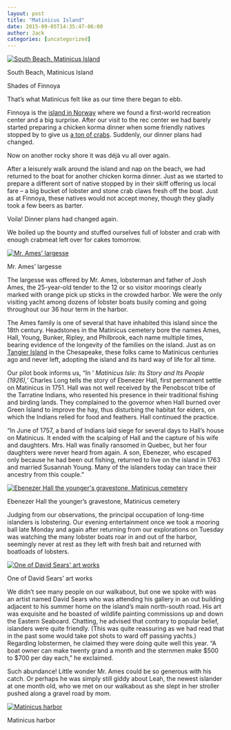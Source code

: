 ```yaml
---
layout: post
title: "Matinicus Island"
date: 2015-09-05T14:35:47-06:00
author: Jack
categories: [uncategorized]
---
```


[![South Beach, Matinicus Island](http://windleblo.com/wp-content/uploads/2015/09/IMG_2078-1024x768.jpg)](/wp-content/uploads/2015/09/IMG_2078.jpg)

South Beach, Matinicus Island

Shades of Finnoya

That’s what Matinicus felt like as our time there began to ebb.

Finnoya is the [island in Norway](https://web.archive.org/web/20230522033456/http://windleblo.blogspot.com/2009/07/finnoya.html) where we found a first-world recreation center and a big surprise. After our visit to the rec center we had barely started preparing a chicken korma dinner when some friendly natives stopped by to give us [a ton of crabs](https://web.archive.org/web/20230522033456/http://windleblo.blogspot.com/2009/07/blog-post_6858.html). Suddenly, our dinner plans had changed.

Now on another rocky shore it was déjà vu all over again.

After a leisurely walk around the island and nap on the beach, we had returned to the boat for another chicken korma dinner. Just as we started to prepare a different sort of native stopped by in their skiff offering us local fare – a big bucket of lobster and stone crab claws fresh off the boat. Just as at Finnoya, these natives would not accept money, though they gladly took a few beers as barter.

Voila! Dinner plans had changed again.

We boiled up the bounty and stuffed ourselves full of lobster and crab with enough crabmeat left over for cakes tomorrow.

[![Mr. Ames' largesse](http://windleblo.com/wp-content/uploads/2015/09/IMG_2082-e1441484036940-768x1024.jpg)](/wp-content/uploads/2015/09/IMG_2082-e1441484036940.jpg)

Mr. Ames’ largesse

The largesse was offered by Mr. Ames, lobsterman and father of Josh Ames, the 25-year-old tender to the 12 or so visitor moorings clearly marked with orange pick up sticks in the crowded harbor. We were the only visiting yacht among dozens of lobster boats busily coming and going throughout our 36 hour term in the harbor.

The Ames family is one of several that have inhabited this island since the 18th century. Headstones in the Matinicus cemetery bore the names Ames, Hall, Young, Bunker, Ripley, and Philbrook, each name multiple times, bearing evidence of the longevity of the families on the island. Just as on [Tangier Island](https://web.archive.org/web/20230522033456/https://www.google.com/search?q=tangier+island&safe=active&rlz=1C1CHWA_enUS612US612&espv=2&biw=1600&bih=775&tbm=isch&tbo=u&source=univ&sa=X&ved=0CDkQsARqFQoTCKWRqdrb4McCFcOmHgodXogHHQ&dpr=1) in the Chesapeake, these folks came to Matinicus centuries ago and never left, adopting the island and its hard way of life for all time.

Our pilot book informs us, “In ‘ _Matinicus Isle: Its Story and Its People (1926),’_ Charles Long tells the story of Ebenezer Hall, first permanent settle on Matinicus in 1751. Hall was not well received by the Penobscot tribe of the Tarratine Indians, who resented his presence in their traditional fishing and birding lands. They complained to the governor when Hall burned over Green Island to improve the hay, thus disturbing the habitat for eiders, on which the Indians relied for food and feathers. Hall continued the practice.

“In June of 1757, a band of Indians laid siege for several days to Hall’s house on Matinicus. It ended with the scalping of Hall and the capture of his wife and daughters. Mrs. Hall was finally ransomed in Quebec, but her four daughters were never heard from again. A son, Ebenezer, who escaped only because he had been out fishing, returned to live on the island in 1763 and married Susannah Young. Many of the islanders today can trace their ancestry from this couple.”

[![Ebenezer Hall the younger's gravestone, Matinicus cemetery](http://windleblo.com/wp-content/uploads/2015/09/IMG_2074-e1441483976552-768x1024.jpg)](/wp-content/uploads/2015/09/IMG_2074-e1441483976552.jpg)

Ebenezer Hall the younger’s gravestone, Matinicus cemetery

Judging from our observations, the principal occupation of long-time islanders is lobstering. Our evening entertainment once we took a mooring ball late Monday and again after returning from our explorations on Tuesday was watching the many lobster boats roar in and out of the harbor, seemingly never at rest as they left with fresh bait and returned with boatloads of lobsters.

[![One of David Sears' art works](http://windleblo.com/wp-content/uploads/2015/09/IMG_2083-1024x768.jpg)](/wp-content/uploads/2015/09/IMG_2083.jpg)

One of David Sears’ art works

We didn’t see many people on our walkabout, but one we spoke with was an artist named David Sears who was attending his gallery in an out building adjacent to his summer home on the island’s main north-south road. His art was exquisite and he boasted of wildlife painting commissions up and down the Eastern Seaboard. Chatting, he advised that contrary to popular belief, islanders were quite friendly. (This was quite reassuring as we had read that in the past some would take pot shots to ward off passing yachts.) Regarding lobstermen, he claimed they were doing quite well this year. “A boat owner can make twenty grand a month and the sternmen make $500 to $700 per day each,” he exclaimed.

Such abundance! Little wonder Mr. Ames could be so generous with his catch. Or perhaps he was simply still giddy about Leah, the newest islander at one month old, who we met on our walkabout as she slept in her stroller pushed along a gravel road by mom.

[![Matinicus harbor](http://windleblo.com/wp-content/uploads/2015/09/IMG_2080-1024x768.jpg)](/wp-content/uploads/2015/09/IMG_2080.jpg)

Matinicus harbor